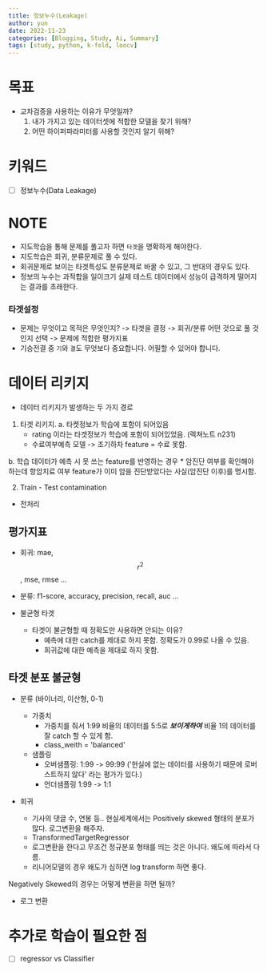 ```yaml
---
title: 정보누수(Leakage)
author: yun
date: 2022-11-23
categories: [Blogging, Study, Ai, Summary]
tags: [study, python, k-fold, loocv]
---
```


# 목표
* 교차검증을 사용하는 이유가 무엇일까?
  1. 내가 가지고 있는 데이터셋에 적합한 모델을 찾기 위해?
  3. 어떤 하이퍼파라미터를 사용할 것인지 알기 위해?


# 키워드
- [ ] 정보누수(Data Leakage)


# NOTE
* 지도학습을 통해 문제를 풀고자 하면 `타겟`을 명확하게 해야한다.
* 지도학습은 회귀, 분류문제로 풀 수 있다.
* 회귀문제로 보이는 타겟특성도 분류문제로 바꿀 수 있고, 그 반대의 경우도 있다.
* 정보의 누수는 과적합을 일이크기 실제 테스트 데이터에서 성능이 급격하게 떨어지는 결과를 초래한다.



### 타겟설정
* 문제는 무엇이고 목적은 무엇인지? -> 타겟을 결정 -> 회귀/분류 어떤 것으로 풀 것인지 선택 -> 문제에 적합한 평가지표
* 기승전결 중 `기`와 `결`도 무엇보다 중요합니다. 어필할 수 있어야 합니다.


# 데이터 리키지
* 데이터 리키지가 발생하는 두 가지 경로
1. 타겟 리키지.
  a. 타켓정보가 학습에 포함이 되어있음
    * rating 이라는 타겟정보가 학습에 포함이 되어있었음. (렉쳐노트 n231)
    * 수료여부예측 모델 -> 조기하차 feature = 수료 못함.


  b. 학습 데이터가 예측 시 못 쓰는 feature를 반영하는 경우
    * 암진단 여부를 확인해야 하는데 항암치료 여부 feature가 이미 암을 진단받았다는 사실(암진단 이후)를 명시함.  

2. Train - Test contamination
  * 전처리


## 평가지표
* 회귀: mae, $$r^2$$, mse, rmse ...

* 분류: f1-score, accuracy, precision, recall, auc ...

* 불균형 타겟
  * 타겟이 불균형할 때 정확도만 사용하면 안되는 이유?
    * 예측에 대한 catch를 제대로 하지 못함. 정확도가 0.99로 나올 수 있음.
    * 희귀값에 대한 예측을 제대로 하지 못함.


## 타겟 분포 불균형
* 분류 (바이너리, 이산형, 0-1)
  * 가중치
    * 가중치를 줘서 1:99 비율의 데이터를 5:5로 ***보이게하여*** 비율 1의 데이터를 잘 catch 할 수 있게 함.
    * class_weith = 'balanced'
  * 샘플링
    * 오버샘플링: 1:99 -> 99:99 ('현실에 없는 데이터를 사용하기 때문에 로버스트하지 않다' 라는 평가가 있다.)
    * 언더샘플링  1:99 -> 1:1

* 회귀
  * 기사의 댓글 수, 연봉 등.. 현실세계에서는 Positively skewed 형태의 분포가 많다. 로그변환을 해주자.
  * TransformedTargetRegressor
  * 로그변환을 한다고 무조건 정규분포 형태를 띄는 것은 아니다. 왜도에 따라서 다름.
  * 리니어모델의 경우 왜도가 심하면 log transform 하면 좋다.


Negatively Skewed의 경우는 어떻게 변환을 하면 될까?
- 로그 변환





# 추가로 학습이 필요한 점
- [ ] regressor vs Classifier
